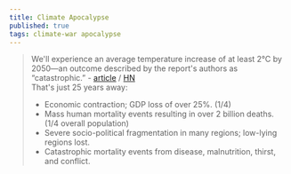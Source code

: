 ```yaml
---
title: Climate Apocalypse
published: true
tags: climate-war apocalypse
---
```

> We'll experience an average temperature increase of at least 2°C by 2050—an outcome described by the report's authors as “catastrophic.” - [article](https://www.meer.com/en/91051-the-ipcc-can-it-regain-its-credibility) / [HN](https://news.ycombinator.com/item?id=44724663)  
> That's just 25 years away:
> - Economic contraction; GDP loss of over 25%. (1/4)
> - Mass human mortality events resulting in over 2 billion deaths. (1/4 overall population)
> - Severe socio-political fragmentation in many regions; low-lying regions lost.
> - Catastrophic mortality events from disease, malnutrition, thirst, and conflict.